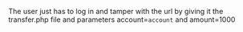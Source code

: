 The user just has to log in and tamper with the url by giving it the transfer.php file and parameters account=`account` and amount=1000
